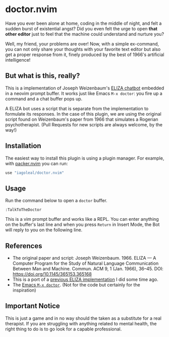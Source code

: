# doctor.nvim

Have you ever been alone at home, coding in the middle of night,
and felt a sudden burst of existential angst?
Did you even felt the urge to open __that other editor__ just
to feel that the machine could understand and nurture you?

Well, my friend, your problems are over!
Now, with a simple ex-command, you can not only share your thoughts
with your favorite text editor but also get a proper response from it,
finely produced by the best of 1966's artificial intelligence!

## But what is this, really?

This is a implementation of Joseph Weizenbaum's [ELIZA chatbot][eliza-wikipedia]
embedded in a neovim prompt buffer.
It works just like Emacs `M-x doctor`:
you fire up a command and a chat buffer pops up.

A ELIZA bot uses a script that is separate from the implementation
to formulate its responses.
In the case of this plugin, we are using the original script
found on Weizenbaum's paper from 1966
that simulates a Rogerian psychotherapist.
(Pull Requests for new scripts are always welcome, by the way!)


## Installation

The easiest way to install this plugin is using a plugin manager.
For example, with [packer.nvim][packer-url] you can run:

```lua
use "iagoleal/doctor.nvim"
```

## Usage

Run the command below to open a `doctor` buffer.

```vim
:TalkToTheDoctor
```

This is a vim prompt buffer and works like a REPL.
You can enter anything on the buffer's last line
and when you press `Return` in Insert Mode,
the Bot will reply to you on the following line.

## References

* The original paper and script: Joseph Weizenbaum. 1966. ELIZA — A Computer Program for the Study of Natural Language Communication Between Man and Machine. Commun. ACM 9, 1 (Jan. 1966), 36–45. DOI: https://doi.org/10.1145/365153.365168
* This is a port of a [previous ELIZA implementation](https://github.com/iagoleal/eliza) I did some time ago.
* The [Emacs `M-x doctor`](https://www.emacswiki.org/emacs/EmacsDoctor). (Not for the code but certainly for the inspiration)

## Important Notice

This is just a game and in no way should the taken as a substitute for a real therapist.
If you are struggling with anything related to mental health,
the right thing to do is to go look for a capable professional.


[packer-url]: https://github.com/wbthomason/packer.nvim
[eliza-wikipedia]: https://en.wikipedia.org/wiki/ELIZA
